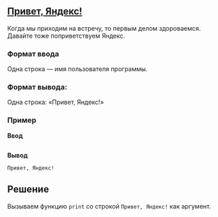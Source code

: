 ## [Привет, Яндекс!](../../../solutions/2.1/21_a.py)

Когда мы приходим на встречу, то первым делом здороваемся. Давайте тоже поприветствуем Яндекс.

### Формат ввода

Одна строка — имя пользователя программы.

### Формат вывода:

Одна строка: «Привет, Яндекс!»

### Пример

**Ввод**
```plaintext
```

**Вывод**
```plaintext
Привет, Яндекс!
```

## Решение

Вызываем функцию `print` со строкой `Привет, Яндекс!` как аргумент.
